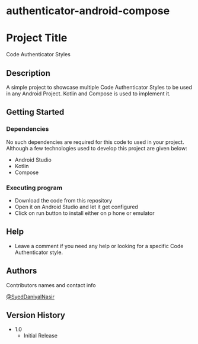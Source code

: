 # authenticator-android-compose

# Project Title

Code Authenticator Styles 

## Description
A simple project to showcase multiple Code Authenticator Styles to be used in any Android Project. Kotlin and Compose is used to implement it.

## Getting Started

### Dependencies

No such dependencies are required for this code to used in your project. Although a few technologies used to develop this project are given below:

* Android Studio
* Kotlin 
* Compose

### Executing program

* Download the code from this repository
* Open it on Android Studio and let it get configured
* Click on run button to install either on p hone or emulator

## Help

* Leave a comment if you need any help or looking for a specific Code Authenticator style.

## Authors

Contributors names and contact info

[@SyedDaniyalNasir](https://www.linkedin.com/in/syeddaniyalnasir/)

## Version History

* 1.0
    * Initial Release